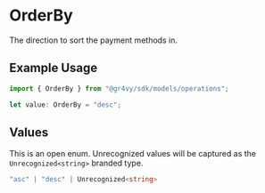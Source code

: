 # OrderBy

The direction to sort the payment methods in.

## Example Usage

```typescript
import { OrderBy } from "@gr4vy/sdk/models/operations";

let value: OrderBy = "desc";
```

## Values

This is an open enum. Unrecognized values will be captured as the `Unrecognized<string>` branded type.

```typescript
"asc" | "desc" | Unrecognized<string>
```